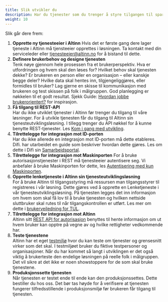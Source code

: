 ```yaml
---
title: Slik utvikler du
description: Har du tjenester som du trenger å styre tilgangen til sparer du både tid og kostnader på å ta i bruk nasjonale felleskomponenter som allerede finnes. ID-porten verifiserer sluttbrukers identitet og Altinn kontrollerer at sluttbruker har tilgang til å bruke tjenesten.
weight: 10
---
```


Slik går dere frem:

1. **Opprette ny tjenesteeier i Altinn** Hvis det er første gang dere lager tjeneste i Altinn må tjensteeier opprettes i løsningen. Ta kontakt med din serviceleder eller tjenesteeier@altinn.no for å bistand til dette. 
2. **Definere brukerbehov og designe tjenesten** </br>Tenk nøye gjennom hele prosessen fra et brukerperspektiv. Hva er utfordringen og hvem skal den løses for? Hvilket behov skal tjenesten dekke? Er brukeren en person eller en organisasjon – eller kanskje begge deler? Hvilke data skal hentes inn, tilgjengeliggjøres, eller formidles til bruker? Lag gjerne en skisse til kommunikasjon med brukeren og test skissen på folk i målgruppen. God planlegging er nøkkelen til et godt resultat. Sjekk Guide: [Hvordan jobbe brukerorientert?](https://www.altinndigital.no/kom-i-gang/guide-kom-i-gang-med-altinn/hvordan-jobbe-brukerorientert/) for inspirasjon.
3. **Få tilgang til REST-API**</br>Har du ikke utviklet tjenester i Altinn før trenger du tilgang til våre løsninger. For å utvikle tjenesten får du tilgang til Altinn sin tjenesteutviklingsløsning. I tillegg trenger du API nøkkel for å kunne benytte REST-tjenester. Les [Kom i gang med utvikling](/docs/api/rest/kom-i-gang/). 
4. **Tilrettelegge for integrasjon mot ID-porten**</br>Har du ikke allerede en integrasjon mot ID-porten må dette etableres. Difi. har utarbeidet en guide som beskriver hvordan dette gjøres. Les om dette i Difi sin [Samarbeidsportal](https://samarbeid.difi.no/felleslosninger/id-porten/ta-i-bruk-id-porten).
5. **Tilrettelegge for integrasjon mot Maskinporten** For å bruke autorisasjonstjenester i REST må tjenesteeier autentisere seg. Vi anbefaler å bruke Maskinporten for dette, les [Autentisering med kun Maskinporten](/docs/api/rest/kom-i-gang/virksomhet/#autentisering-med-kun-maskinporten). 
6. **Opprette lenketjeneste i Altinn sin tjenesteutviklingsløsning**<br>For å bruke Altinn til tilgangsstyring må ressursen man tilgangsstyrer til registreres i vår løsning. Dette gjøres ved å opprette en Lenketjeneste i vår tjenesteutviklingsløsning. På tjenesten legges det inn informasjon om hvem som skal få lov til å bruke tjenesten og hvilken nettside sluttbruker skal rutes til når tilgangskontrollen er utført. Les mer om dette i [brukerveiledning for TUL](/docs/tul/).
7. **Tilrettelegge for integrasjon mot Altinn**<br>Altinn sitt [REST API for autorisasjon](/docs/api/tjenesteeiere/rest/autorisasjon/) benyttes til hente informasjon om ut hvem bruker kan opptre på vegne av og hvilke rettigheter vedkommende har. 
8. **Teste tjenestene** <br>Altinn har et eget [testmiljø](https://tt02.altinn.no/) hvor du kan teste om tjenester og grensesnitt virker som det skal. I testmiljøet bruker du fiktive testpersoner og organisasjoner. Når du har kommet så langt i utviklingen er det også viktig å brukerteste den endelige løsningen på reelle folk i målgruppen. Det vil sikre at det ikke er noen showstoppere for de som skal bruke tjenestene.
9. **Produksjonssette tjenesten**<br>Når tjenesten er testet ende til ende kan den produksjonssettes. Dette bestiller du hos oss. Det bør tas høyde for å verifisere at tjenesten fungerer tilfredsstillende i produksjonsmiljø før brukeren får tilgang til tjenesten.

